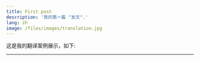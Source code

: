 ```yaml
---
title: First post
description: '我的第一篇 "发文".'
lang: zh
image: /files/images/translation.jpg
---
```

这是我的翻译案例展示，如下:

---
